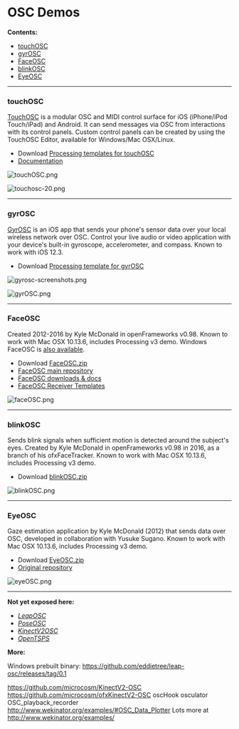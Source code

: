 # OSC Demos

**Contents:**

* [touchOSC](touchOSC)
* [gyrOSC](gyrOSC)
* [FaceOSC](FaceOSC)
* [blinkOSC](blinkOSC)
* [EyeOSC](EyeOSC)


---

### touchOSC

[TouchOSC](https://hexler.net/products/touchosc) is a modular OSC and MIDI control surface for iOS (iPhone/iPod Touch/iPad) and Android. It can send messages via OSC from interactions with its control panels. Custom control panels can be created by using the TouchOSC Editor, available for Windows/Mac OSX/Linux.

* Download [Processing templates for touchOSC](touchOSC.zip)
* [Documentation](http://hexler.net/docs/touchosc-setup-other)

![touchOSC.png](images/touchOSC.png)

![touchosc-20.png](images/touchosc-20.png)


---

### gyrOSC

[GyrOSC](http://www.bitshapesoftware.com/instruments/gyrosc/) is an iOS app that sends your phone's sensor data over your local wireless network over OSC. Control your live audio or video application with your device's built-in gyroscope, accelerometer, and compass. Known to work with iOS 12.3.

* Download [Processing template for gyrOSC](gyrOSC.zip)

![gyrosc-screenshots.png](images/gyrosc-screenshots.png)

![gyrOSC.png](images/gyrOSC.png)


---

### FaceOSC

Created 2012-2016 by Kyle McDonald in openFrameworks v0.98. Known to work with Mac OSX 10.13.6, includes Processing v3 demo. Windows FaceOSC is [also available](https://github.com/kylemcdonald/ofxFaceTracker/releases).

* Download [FaceOSC.zip](FaceOSC.zip)
* [FaceOSC main repository](https://github.com/kylemcdonald/ofxFaceTracker/)
* [FaceOSC downloads & docs](https://github.com/kylemcdonald/ofxFaceTracker/releases)
* [FaceOSC Receiver Templates](https://github.com/CreativeInquiry/FaceOSC-Templates)

![faceOSC.png](images/faceOSC.png)

---

### blinkOSC

Sends blink signals when sufficient motion is detected around the subject's eyes. Created by Kyle McDonald in openFrameworks v0.98 in 2016, as a branch of his ofxFaceTracker. Known to work with Mac OSX 10.13.6, includes Processing v3 demo.

* Download [blinkOSC.zip](blinkOSC.zip)

![blinkOSC.png](images/blinkOSC.png)
---

### EyeOSC

Gaze estimation application by Kyle McDonald (2012) that sends data over OSC, developed in collaboration with Yusuke Sugano. Known to work with Mac OSX 10.13.6, includes Processing v3 demo.

* Download [EyeOSC.zip](EyeOSC.zip)
* [Original repository](https://github.com/kylemcdonald/AppropriatingNewTechnologies/downloads)

![eyeOSC.png](images/eyeOSC.png)

---

**Not yet exposed here:**

* [*LeapOSC*](LeapOSC)
* [*PoseOSC*](PoseOSC)
* [*KinectV2OSC*](KinectV2OSC)
* [*OpenTSPS*](OpenTSPS)

**More:** 

Windows prebuilt binary: 
https://github.com/eddietree/leap-osc/releases/tag/0.1


https://github.com/microcosm/KinectV2-OSC
https://github.com/microcosm/ofxKinectV2-OSC
oscHook
osculator
OSC_playback_recorder
http://www.wekinator.org/examples/#OSC_Data_PlotterLots more at http://www.wekinator.org/examples/